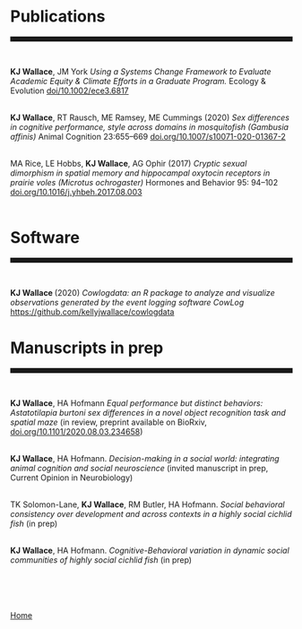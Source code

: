 <body>
		
<div class="container">
<div class="blurb">
	
<h1>Publications</h1>
<hr style="height:9px;color:#84949B"><br>

<b>KJ Wallace</b>, JM York <i> Using a Systems Change Framework to Evaluate Academic Equity & Climate Efforts in a Graduate Program.  </i> Ecology & Evolution <a href="https://onlinelibrary.wiley.com/doi/full/10.1002/ece3.6817"> doi/10.1002/ece3.6817</a> <br><br>

<b>KJ Wallace</b>, RT Rausch, ME Ramsey, ME Cummings (2020) <i>Sex differences in cognitive performance, style across domains in mosquitofish (Gambusia affinis)</i> Animal Cognition 23:655–669 <a href = "https://doi.org/10.1007/s10071-020-01367-2"> doi.org/10.1007/s10071-020-01367-2 </a> <br><br>

MA Rice, LE Hobbs, <b> KJ Wallace</b>, AG Ophir (2017) <i>Cryptic sexual dimorphism in spatial memory and hippocampal oxytocin receptors in prairie voles (Microtus ochrogaster) </i> Hormones and Behavior 95: 94–102 <a href="https://doi.org/10.1016/j.yhbeh.2017.08.003">doi.org/10.1016/j.yhbeh.2017.08.003</a> <br><br> 


<h1>Software</h1>
<hr style="height:9px;color:#84949B"><br>

<b>KJ Wallace </b>(2020) <i>Cowlogdata: an R package to analyze and visualize observations generated by the event logging software CowLog</i> <a href = "https://github.com/kellyjwallace/cowlogdata">https://github.com/kellyjwallace/cowlogdata</a>


<h1>Manuscripts in prep</h1>
<hr style="height:9px;color:#84949B"><br>

<b>KJ Wallace</b>, HA Hofmann <i> Equal performance but distinct behaviors: Astatotilapia burtoni sex differences in a novel object recognition task and spatial maze </i> (in review, preprint available on BioRxiv, <a href="https://doi.org/10.1101/2020.08.03.234658"> doi.org/10.1101/2020.08.03.234658</a>) <br><br>

<b>KJ Wallace</b>, HA Hofmann. <i>Decision-making in a social world: integrating animal cognition and social neuroscience </i> (invited manuscript in prep, Current Opinion in Neurobiology)<br><br>


TK Solomon-Lane, <b>KJ Wallace</b>, RM Butler, HA Hofmann. <i>Social behavioral consistency over development and across contexts in a highly social cichlid fish</i> (in prep) <br><br>

<b>KJ Wallace</b>, HA Hofmann. <i> Cognitive-Behavioral variation in dynamic social communities of highly social cichlid fish</i> (in prep)<br><br>







<br><br>	
<a href="../">Home</a>
